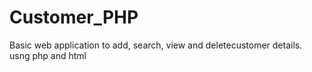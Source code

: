 # Customer_PHP
Basic web application to add, search, view and deletecustomer details. usng php and html

